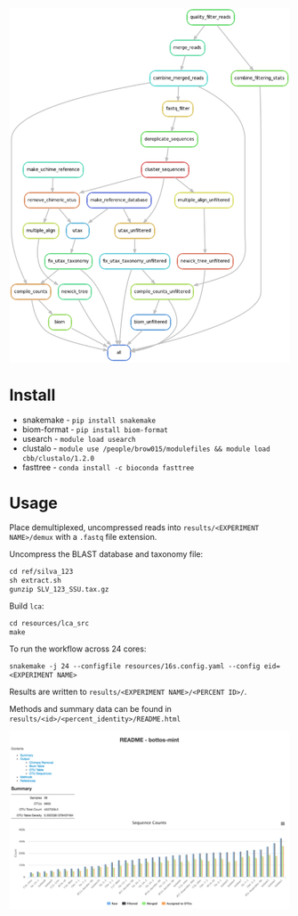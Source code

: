![dag](resources/dag.png)

# Install

+ snakemake - `pip install snakemake`
+ biom-format - `pip install biom-format`
+ usearch - `module load usearch`
+ clustalo - `module use /people/brow015/modulefiles && module load cbb/clustalo/1.2.0`
+ fasttree - `conda install -c bioconda fasttree`


# Usage

Place demultiplexed, uncompressed reads into `results/<EXPERIMENT NAME>/demux`
with a `.fastq` file extension.

Uncompress the BLAST database and taxonomy file:

```
cd ref/silva_123
sh extract.sh
gunzip SLV_123_SSU.tax.gz
```

Build `lca`:

```
cd resources/lca_src
make
```

To run the workflow across 24 cores:

```
snakemake -j 24 --configfile resources/16s.config.yaml --config eid=<EXPERIMENT NAME>
```

Results are written to `results/<EXPERIMENT NAME>/<PERCENT ID>/`.

Methods and summary data can be found in `results/<id>/<percent_identity>/README.html`

![readme](resources/readme_example.png)
